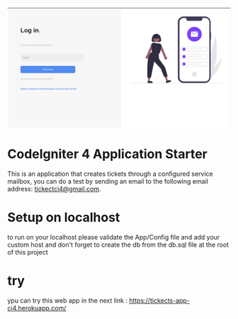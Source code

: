 ![alt text](https://github.com/benirov/tickects_ci4/blob/main/preview.png?raw=true)

# CodeIgniter 4 Application Starter

This is an application that creates tickets through a configured service mailbox, you can do a test by sending an email to the following email address: tickectci4@gmail.com.


# Setup on localhost

to run on your localhost please validate the App/Config file and add your custom host and don't forget to create the db from the db.sql file at the root of this project

# try

ypu can try this web app in the next link : https://tickects-app-ci4.herokuapp.com/



